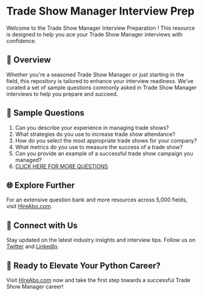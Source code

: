 # Trade Show Manager Interview Prep

Welcome to the Trade Show Manager Interview Preparation ! This resource is designed to help you ace your Trade Show Manager interviews with confidence.

## 🚀 Overview

Whether you're a seasoned Trade Show Manager or just starting in the field, this repository is tailored to enhance your interview readiness. We've curated a set of sample questions commonly asked in Trade Show Manager interviews to help you prepare and succeed.

## 📝 Sample Questions

1. Can you describe your experience in managing trade shows?
2. What strategies do you use to increase trade show attendance?
3. How do you select the most appropriate trade shows for your company?
4. What metrics do you use to measure the success of a trade show?
5. Can you provide an example of a successful trade show campaign you managed?
6. [CLICK HERE FOR MORE QUESTIONS](https://hireabo.com/job/1_0_23/Trade%20Show%20Manager)

## 🌐 Explore Further

For an extensive question bank and more resources across 5,000 fields, visit [HireAbo.com](https://www.hireabo.com).

## 📱 Connect with Us

Stay updated on the latest industry insights and interview tips. Follow us on [Twitter](https://twitter.com/hireabo) and [LinkedIn](https://www.linkedin.com/in/hire-abo-3609972a8/).

## 🚀 Ready to Elevate Your Python Career?

Visit [HireAbo.com](https://www.hireabo.com) now and take the first step towards a successful Trade Show Manager career!